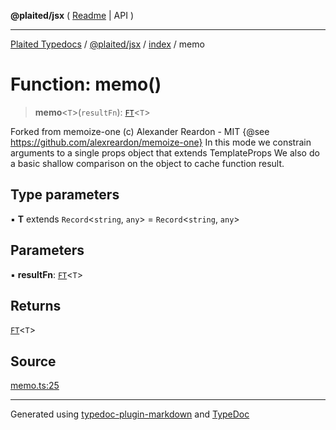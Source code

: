 **@plaited/jsx** ( [Readme](../../README.md) \| API )

***

[Plaited Typedocs](../../../../modules.md) / [@plaited/jsx](../../modules.md) / [index](../README.md) / memo

# Function: memo()

> **memo**\<`T`\>(`resultFn`): [`FT`](../type-aliases/FT.md)\<`T`\>

Forked from  memoize-one
(c) Alexander Reardon - MIT
{@see https://github.com/alexreardon/memoize-one}
In this mode we constrain arguments to a single props object that extends TemplateProps
We also do a basic shallow comparison on the object to cache function result.

## Type parameters

▪ **T** extends `Record`\<`string`, `any`\> = `Record`\<`string`, `any`\>

## Parameters

▪ **resultFn**: [`FT`](../type-aliases/FT.md)\<`T`\>

## Returns

[`FT`](../type-aliases/FT.md)\<`T`\>

## Source

[memo.ts:25](https://github.com/plaited/plaited/blob/d85458a/libs/jsx/src/memo.ts#L25)

***

Generated using [typedoc-plugin-markdown](https://www.npmjs.com/package/typedoc-plugin-markdown) and [TypeDoc](https://typedoc.org/)
